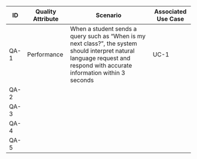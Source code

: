 | ID | Quality Attribute | Scenario | Associated Use Case |
| -- | ----------------- | -------- | ------------------- |
| QA-1 | Performance | When a student sends a query such as “When is my next class?”, the system should interpret natural language request and respond with accurate information within 3 seconds | UC-1 |
| QA-2 |  |  |  |
| QA-3 |  |  |  |
| QA-4 |  |  |  |
| QA-5 |  |  |  |
